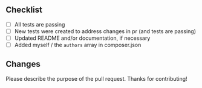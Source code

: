 <!--
Thanks for submitting a pull reqquest! If you haven't already read the [contributor guidelines](contributing.md), Please do that now, then procede to submit the pull request.)
-->

## Checklist

- [ ] All tests are passing
- [ ] New tests were created to address changes in pr (and tests are passing)
- [ ] Updated README and/or documentation, if necessary
- [ ] Added myself / the `authors` array in composer.json

## Changes

Please describe the purpose of the pull request.
Thanks for contributing!
